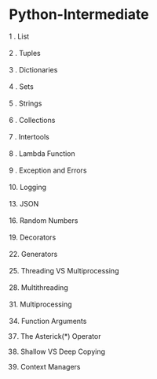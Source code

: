 # Python-Intermediate

1 . List 
</br>
</br>
2 . Tuples 
</br>
</br>
3 . Dictionaries
</br>
</br>
4 . Sets
</br>
</br>
5 . Strings
</br>
</br>
6 . Collections
</br>
</br>
7 . Intertools
</br>
</br>
8 . Lambda Function
</br>
</br>
9 . Exception and Errors
</br>
</br>
10. Logging
</br>
</br>
13. JSON
</br>
</br>
16. Random Numbers
</br>
</br>
19. Decorators
</br>
</br>
22. Generators
</br>
</br>
25. Threading VS Multiprocessing
</br>
</br>
28. Multithreading
</br>
</br>
31. Multiprocessing
</br>
</br>
34. Function Arguments


37. The Asterick(*) Operator


40. Shallow VS Deep Copying


43. Context Managers
